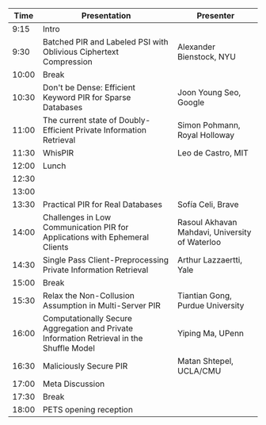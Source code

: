 | **Time** | **Presentation**                             | **Presenter**                            |
|----------|----------------------------------------------|------------------------------------------|
| 9:15     | Intro |
| 9:30     | Batched PIR and Labeled PSI with Oblivious Ciphertext Compression                                            | Alexander Bienstock, NYU                               |
| 10:00    | Break                                          | 
| 10:30    | Don't be Dense: Efficient Keyword PIR for Sparse Databases                                          | Joon Young Seo, Google                         |
| 11:00    | The current state of Doubly-Efficient Private Information Retrieval                                          | Simon Pohmann, Royal Holloway                         |
| 11:30    | WhisPIR                                       | Leo de Castro, MIT                       |
| 12:00    | Lunch                                       |
| 12:30    |
| 13:00    |
| 13:30    | Practical PIR for Real Databases | Sofía Celi, Brave |
| 14:00 | Challenges in Low Communication PIR for Applications with Ephemeral Clients | Rasoul Akhavan Mahdavi, University of Waterloo |
| 14:30 | Single Pass Client-Preprocessing Private Information Retrieval | Arthur Lazzaertti, Yale |
| 15:00 | Break |
| 15:30 | Relax the Non-Collusion Assumption in Multi-Server PIR | Tiantian Gong, Purdue University |
| 16:00 | Computationally Secure Aggregation and Private Information Retrieval in the Shuffle Model | Yiping Ma, UPenn |
| 16:30 | Maliciously Secure PIR | Matan Shtepel, UCLA/CMU |
| 17:00 | Meta Discussion |
| 17:30 | Break|
| 18:00 | PETS opening reception |
